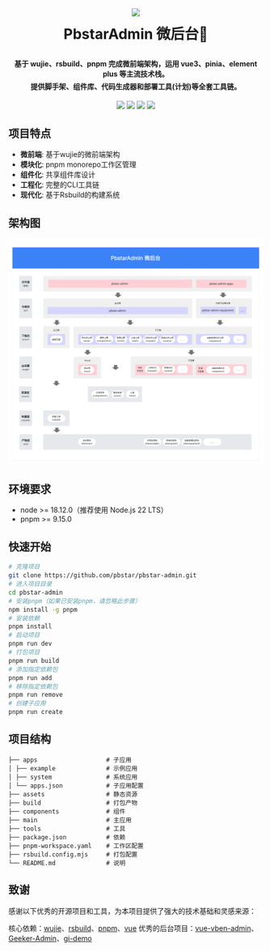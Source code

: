 <div align="center">
    <img src="https://github.com/pbstar/pbstar-admin/blob/main/main/src/assets/imgs/logo-w.png" height="80px">
    <h1 style="margin-bottom:30px;margin-top:10px; font-weight: bold;">PbstarAdmin 微后台🎉</h1>
    <h4>
        <div style="margin-bottom:5px;">基于 wujie、rsbuild、pnpm 完成微前端架构，运用 vue3、pinia、element plus 等主流技术栈。</div>
        <div style="margin-bottom:0;">提供脚手架、组件库、代码生成器和部署工具(计划)等全套工具链。</div>
    </h4>
</div>

<p align="center">
	<a href="https://github.com/pbstar/pbstar-admin/blob/main/LICENSE"><img src="https://img.shields.io/github/license/mashape/apistatus.svg"></a>
    <a href="http://pbstar-admin-docs.pbstar.cn/"><img src="https://img.shields.io/badge/官方文档-5672CD?style=flat"></a>
    <a href="http://pbstar-admin.pbstar.cn/"><img src="https://img.shields.io/badge/在线演示-FF5722?style=flat"></a>
    <a href="https://github.com/pbstar/pbstar-admin"><img src="https://img.shields.io/badge/WeChat-P24612582-brightgreen.svg"></a>
</p>

## 项目特点

- **微前端**: 基于wujie的微前端架构
- **模块化**: pnpm monorepo工作区管理
- **组件化**: 共享组件库设计
- **工程化**: 完整的CLI工具链
- **现代化**: 基于Rsbuild的构建系统

## 架构图

![架构图](https://github.com/pbstar/pbstar-admin-docs/blob/main/public/architecture.png)

## 环境要求

- node >= 18.12.0（推荐使用 Node.js 22 LTS）
- pnpm >= 9.15.0

## 快速开始

```bash
# 克隆项目
git clone https://github.com/pbstar/pbstar-admin.git
# 进入项目目录
cd pbstar-admin
# 安装pnpm（如果已安装pnpm，请忽略此步骤）
npm install -g pnpm
# 安装依赖
pnpm install
# 启动项目
pnpm run dev
# 打包项目
pnpm run build
# 添加指定依赖包
pnpm run add
# 移除指定依赖包
pnpm run remove
# 创建子应用
pnpm run create
```

## 项目结构

```
├── apps                   # 子应用
│ ├── example              # 示例应用
│ ├── system               # 系统应用
│ └── apps.json            # 子应用配置
├── assets                 # 静态资源
├── build                  # 打包产物
├── components             # 组件
├── main                   # 主应用
├── tools                  # 工具
├── package.json           # 依赖
├── pnpm-workspace.yaml    # 工作区配置
├── rsbuild.config.mjs     # 打包配置
└── README.md              # 说明
```

## 致谢

感谢以下优秀的开源项目和工具，为本项目提供了强大的技术基础和灵感来源：

核心依赖：[wujie](https://github.com/Tencent/wujie)、[rsbuild](https://github.com/web-infra-dev/rsbuild)、[pnpm](https://github.com/pnpm/pnpm)、[vue](https://github.com/vuejs/core)
优秀的后台项目：[vue-vben-admin](https://github.com/vbenjs/vue-vben-admin)、[Geeker-Admin](https://github.com/HalseySpicy/Geeker-Admin)、[gi-demo](https://github.com/lin-97/gi-demo)
